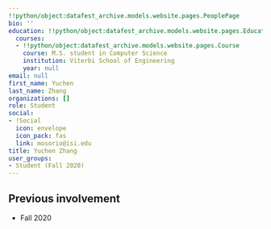 ```yaml
---
!!python/object:datafest_archive.models.website.pages.PeoplePage
bio: ''
education: !!python/object:datafest_archive.models.website.pages.Education
  courses:
  - !!python/object:datafest_archive.models.website.pages.Course
    course: M.S. student in Computer Science
    institution: Viterbi School of Engineering
    year: null
email: null
first_name: Yuchen
last_name: Zhang
organizations: []
role: Student
social:
- !Social
  icon: envelope
  icon_pack: fas
  link: mosorio@isi.edu
title: Yuchen Zhang
user_groups:
- Student (Fall 2020)
---
```



## Previous involvement

* Fall 2020

